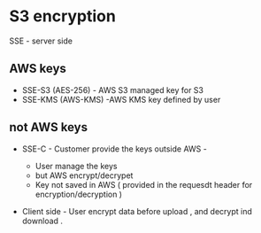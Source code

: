 # S3 encryption
SSE - server side

## AWS keys  
* SSE-S3 (AES-256) - AWS S3 managed key for S3  
* SSE-KMS (AWS-KMS)  -AWS KMS key defined by user  

## not AWS keys 
* SSE-C - Customer provide the keys outside AWS - 
  - User manage the keys 
  - but AWS encrypt/decrypet 
  - Key not saved in AWS ( provided in the requesdt header for encryption/decryption  )

* Client side - User encrypt data before upload , and decrypt ind download  .

